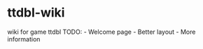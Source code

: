 # ttdbl-wiki
wiki for game ttdbl
TODO:
    - Welcome page
    - Better layout
    - More information
